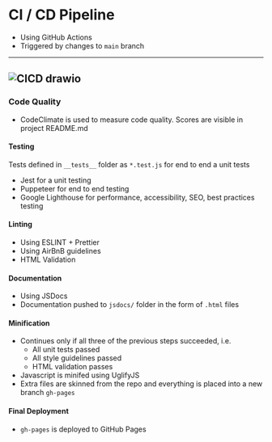 # CI / CD Pipeline
- Using GitHub Actions
- Triggered by changes to `main` branch
----
![CICD drawio](https://github.com/cse112-sp24-group2/NoteWorthy/assets/92479171/93d7bf98-af76-43b5-904e-8d97e7b2d832)
----

### Code Quality
- CodeClimate is used to measure code quality. Scores are visible in project README.md

#### Testing
Tests defined in `__tests__` folder as `*.test.js` for end to end a unit tests
- Jest for a unit testing
- Puppeteer for end to end testing
- Google Lighthouse for performance, accessibility, SEO, best practices testing

#### Linting
- Using ESLINT + Prettier
- Using AirBnB guidelines
- HTML Validation

#### Documentation
- Using JSDocs
- Documentation pushed to `jsdocs/` folder in the form of `.html` files

#### Minification
- Continues only if all three of the previous steps succeeded, i.e.
    * All unit tests passed
    * All style guidelines passed
    * HTML validation passes
- Javascript is minifed using UglifyJS
- Extra files are skinned from the repo and everything is placed into a new branch `gh-pages`

#### Final Deployment
- `gh-pages` is deployed to GitHub Pages


